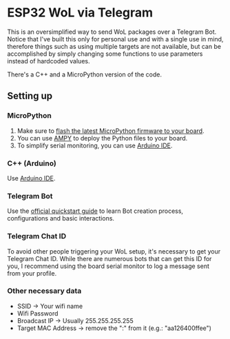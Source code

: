 # ESP32 WoL via Telegram

This is an oversimplified way to send WoL packages over a Telegram Bot. Notice that I've built this only for personal use and with a single use in mind, therefore things such as using multiple targets are not available, but can be accomplished by simply changing some functions to use parameters instead of hardcoded values.

There's a C++ and a MicroPython version of the code.

## Setting up

### MicroPython

1) Make sure to [flash the latest MicroPython firmware to your board](https://docs.micropython.org/en/latest/esp32/tutorial/intro.html).
2) You can use [AMPY](https://pypi.org/project/adafruit-ampy/) to deploy the Python files to your board.
3) To simplify serial monitoring, you can use [Arduino IDE](https://www.arduino.cc/en/software).

### C++ (Arduino)

Use [Arduino IDE](https://www.arduino.cc/en/software).

### Telegram Bot

Use the [official quickstart guide](https://core.telegram.org/bots/tutorial) to learn Bot creation process, configurations and basic interactions.

### Telegram Chat ID

To avoid other people triggering your WoL setup, it's necessary to get your Telegram Chat ID. While there are numerous bots that can get this ID for you, I recommend using the board serial monitor to log a message sent from your profile.

### Other necessary data

- SSID -> Your wifi name
- Wifi Password
- Broadcast IP -> Usually 255.255.255.255
- Target MAC Address -> remove the ":" from it (e.g.: "aa126400ffee")
